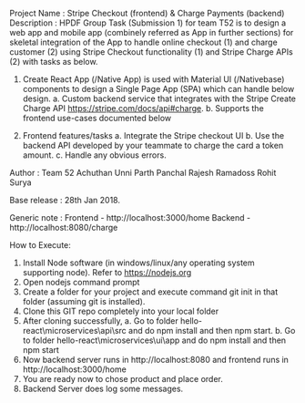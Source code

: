 Project Name	: Stripe Checkout (frontend) & Charge Payments (backend)
Description   	: 
HPDF Group Task (Submission 1) for team T52 is to design a web app and mobile app (combinely referred as App in further sections) for skeletal integration of the App to handle online checkout (1) and charge customer (2) using Stripe Checkout functionality (1) and Stripe Charge APIs (2) with tasks as below.

1.	Create React App (/Native App) is used with Material UI (/Nativebase) components to design a Single Page App (SPA) which can handle below design.
	a.	Custom backend service that integrates with the Stripe Create Charge API https://stripe.com/docs/api#charge. 
	b.	Supports the frontend use-cases documented below

2.	Frontend features/tasks
	a.	Integrate the Stripe checkout UI
	b.	Use the backend API developed by your teammate to charge the card a token amount.
	c.	Handle any obvious errors.

Author        	: Team 52 
						Achuthan Unni
						Parth Panchal
						Rajesh Ramadoss
						Rohit Surya

Base release  	: 28th Jan 2018.

Generic note	:	Frontend - http://localhost:3000/home 
					Backend - http://localhost:8080/charge


How to Execute:
1.	Install Node software (in windows/linux/any operating system supporting node). Refer to https://nodejs.org  
2.	Open nodejs command prompt 
3.	Create a folder for your project and execute command git init in that folder (assuming git is installed).
4.	Clone this GIT repo completely into your local folder
5.	After cloning successfully, 
	a. Go to folder hello-react\microservices\api\src and do npm install and then npm start.
	b. Go to folder hello-react\microservices\ui\app and do npm install and then npm start
6. Now backend server runs in http://localhost:8080 and frontend runs in http://localhost:3000/home
7.  You are ready now to chose product and place order.
8.  Backend Server does log some messages.


